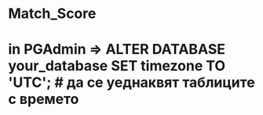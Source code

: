 # Match_Score

# in PGAdmin => ALTER DATABASE your_database SET timezone TO 'UTC'; # да се уеднаквят таблиците с времето
